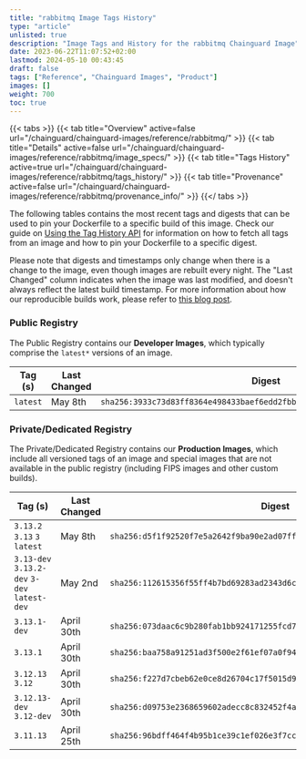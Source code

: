 ```yaml
---
title: "rabbitmq Image Tags History"
type: "article"
unlisted: true
description: "Image Tags and History for the rabbitmq Chainguard Image"
date: 2023-06-22T11:07:52+02:00
lastmod: 2024-05-10 00:43:45
draft: false
tags: ["Reference", "Chainguard Images", "Product"]
images: []
weight: 700
toc: true
---
```


{{< tabs >}}
{{< tab title="Overview" active=false url="/chainguard/chainguard-images/reference/rabbitmq/" >}}
{{< tab title="Details" active=false url="/chainguard/chainguard-images/reference/rabbitmq/image_specs/" >}}
{{< tab title="Tags History" active=true url="/chainguard/chainguard-images/reference/rabbitmq/tags_history/" >}}
{{< tab title="Provenance" active=false url="/chainguard/chainguard-images/reference/rabbitmq/provenance_info/" >}}
{{</ tabs >}}

The following tables contains the most recent tags and digests that can be used to pin your Dockerfile to a specific build of this image. Check our guide on [Using the Tag History API](/chainguard/chainguard-images/using-the-tag-history-api/) for information on how to fetch all tags from an image and how to pin your Dockerfile to a specific digest.

Please note that digests and timestamps only change when there is a change to the image, even though images are rebuilt every night. The "Last Changed" column indicates when the image was last modified, and doesn't always reflect the latest build timestamp. For more information about how our reproducible builds work, please refer to [this blog post](https://www.chainguard.dev/unchained/reproducing-chainguards-reproducible-image-builds).

### Public Registry
The Public Registry contains our **Developer Images**, which typically comprise the `latest*` versions of an image.

| Tag (s)   | Last Changed | Digest                                                                    |
|-----------|--------------|---------------------------------------------------------------------------|
|  `latest` | May 8th      | `sha256:3933c73d83ff8364e498433baef6edd2fbbce25dcd0bb9e646e976f277227219` |


### Private/Dedicated Registry
The Private/Dedicated Registry contains our **Production Images**, which include all versioned tags of an image and special images that are not available in the public registry (including FIPS images and other custom builds).

| Tag (s)                                       | Last Changed | Digest                                                                    |
|-----------------------------------------------|--------------|---------------------------------------------------------------------------|
|  `3.13.2` `3.13` `3` `latest`                 | May 8th      | `sha256:d5f1f92520f7e5a2642f9ba90e2ad07ff9f4fe2256738949b324f073d34b41d5` |
|  `3.13-dev` `3.13.2-dev` `3-dev` `latest-dev` | May 2nd      | `sha256:112615356f55ff4b7bd69283ad2343d6cebabb2c984daba18250117f00ed0fed` |
|  `3.13.1-dev`                                 | April 30th   | `sha256:073daac6c9b280fab1bb924171255fcd7e5adaff292b4601692d5757228a9156` |
|  `3.13.1`                                     | April 30th   | `sha256:baa758a91251ad3f500e2f61ef07a0f942c136880c1919d9849adaabb492504e` |
|  `3.12.13` `3.12`                             | April 30th   | `sha256:f227d7cbeb62e0ce8d26704c17f5015d99ac7c6a796d8787ae7ecc785c2cf57a` |
|  `3.12.13-dev` `3.12-dev`                     | April 30th   | `sha256:d09753e2368659602adecc8c832452f4ad80e236dee696cd2a7e7a42614a54ce` |
|  `3.11.13`                                    | April 25th   | `sha256:96bdff464f4b95b1ce39c1ef026e3f7cc117a8eab0e977c31efdc2eb520df3ff` |


